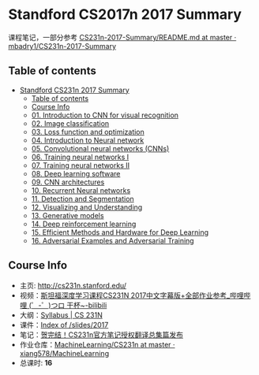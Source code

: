 # Standford CS2017n 2017 Summary 

课程笔记，一部分参考 [CS231n-2017-Summary/README.md at master · mbadry1/CS231n-2017-Summary](https://github.com/mbadry1/CS231n-2017-Summary/blob/master/README.md)


## Table of contents

* [Standford CS231n 2017 Summary](#standford-cs231n-2017-summary)
   * [Table of contents](#table-of-contents)
   * [Course Info](#course-info)
   * [01. Introduction to CNN for visual recognition](#01-introduction-to-cnn-for-visual-recognition)
   * [02. Image classification](#02-image-classification)
   * [03. Loss function and optimization](#03-loss-function-and-optimization)
   * [04. Introduction to Neural network](#04-introduction-to-neural-network)
   * [05. Convolutional neural networks (CNNs)](#05-convolutional-neural-networks-cnns)
   * [06. Training neural networks I](#06-training-neural-networks-i)
   * [07. Training neural networks II](#07-training-neural-networks-ii)
   * [08. Deep learning software](#08-deep-learning-software)
   * [09. CNN architectures](#09-cnn-architectures)
   * [10. Recurrent Neural networks](#10-recurrent-neural-networks)
   * [11. Detection and Segmentation](#11-detection-and-segmentation)
   * [12. Visualizing and Understanding](#12-visualizing-and-understanding)
   * [13. Generative models](#13-generative-models)
   * [14. Deep reinforcement learning](#14-deep-reinforcement-learning)
   * [15. Efficient Methods and Hardware for Deep Learning](#15-efficient-methods-and-hardware-for-deep-learning)
   * [16. Adversarial Examples and Adversarial Training](#16-adversarial-examples-and-adversarial-training)

## Course Info

- 主页: http://cs231n.stanford.edu/
- 视频：[斯坦福深度学习课程CS231N 2017中文字幕版+全部作业参考_哔哩哔哩 (゜-゜)つロ 干杯~-bilibili](https://www.bilibili.com/video/av17204303)
- 大纲：[Syllabus | CS 231N](http://cs231n.stanford.edu/2017/syllabus)
- 课件：[Index of /slides/2017](http://cs231n.stanford.edu/slides/2017/)
- 笔记：[贺完结！CS231n官方笔记授权翻译总集篇发布](https://zhuanlan.zhihu.com/p/21930884)
- 作业仓库：[MachineLearning/CS231n at master · xiang578/MachineLearning](https://github.com/xiang578/MachineLearning/tree/master/CS231n)
- 总课时: **16**



